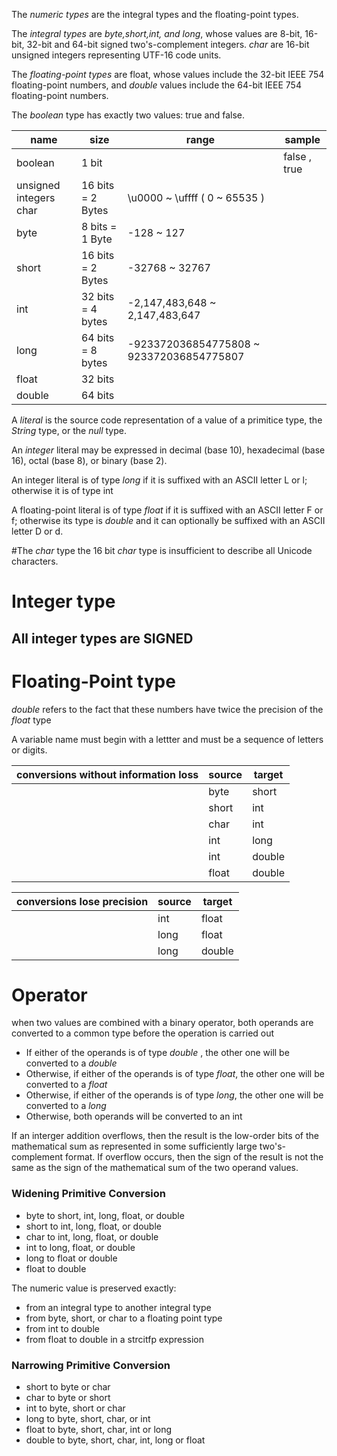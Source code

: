 The *numeric types* are the integral types and the floating-point types.

The *integral types* are *byte,short,int, and long*, whose values are 8-bit, 16-bit, 32-bit and 64-bit signed two's-complement integers.
*char* are 16-bit unsigned integers representing UTF-16 code units.

The *floating-point types* are float, whose values include the 32-bit IEEE 754 floating-point numbers, and *double* values include the 64-bit IEEE 754 floating-point numbers.

The *boolean* type has exactly two values: true and false.

| name | size | range | sample |
| ----- | ----- | ----- | ----|
| boolean | 1 bit |  |  false , true|
| unsigned integers char | 16 bits = 2 Bytes| \u0000 ~ \uffff ( 0 ~ 65535 ) |  | 
|byte | 8 bits = 1 Byte |-128 ~ 127 |
| short|  16 bits = 2 Bytes | -32768 ~ 32767 |
|int | 32 bits = 4 bytes | -2,147,483,648 ~ 2,147,483,647  | |
|long | 64 bits = 8 bytes | -923372036854775808 ~ 923372036854775807 | |
| float|32 bits | | |
|double|64 bits | | |

A *literal* is the source code representation of a value of a primitice type, the *String* type, or the *null* type.

An *integer* literal may be expressed in decimal (base 10), hexadecimal (base 16), octal (base 8), or binary (base 2). 

An integer literal is of type *long* if it is suffixed with an ASCII letter L or l; otherwise it is of type int

A floating-point literal is of type *float* if it is suffixed with an ASCII letter F or f; otherwise its type is *double* and it can optionally be suffixed with an ASCII letter D or d.

#The _char_ type
the 16 bit _char_ type is insufficient to describe all Unicode characters.

# Integer type
## All integer types are SIGNED

# Floating-Point type
_double_ refers to the fact that these numbers have twice the precision of the _float_ type

A variable name must begin with a lettter and must be a sequence of letters or digits.

| conversions without information loss | source | target |
| ------ |----- | ----- |
| | byte | short |
| | short | int| 
| | char| int| 
| | int | long|
| | int | double| 
| | float | double|

| conversions lose precision| source  | target |
| ---- | ---- | ----- |
| | int | float| 
| | long | float| 
| |long | double|

# Operator
when two values are combined with a binary operator, both operands are converted to a common type before the operation is carried out
 * If either of the operands is of type _double_ , the other one will be converted to a _double_
 * Otherwise, if either of the operands is of type _float_, the other one will be converted to a _float_
 * Otherwise, if either of the operands is of type _long_, the other one will be converted to a _long_
 * Otherwise, both operands will be converted to an int


If an interger addition overflows, then the result is the low-order bits of the mathematical sum as represented in some
sufficiently large two's-complement format. If overflow occurs, then the sign of the result is not the same as the sign of the 
mathematical sum of the two operand values.

### Widening Primitive Conversion

* byte to short, int, long, float, or double
* short to int, long, float, or double
* char to int, long, float, or double
* int to long, float, or double
* long to float or double
* float to double

The numeric value is preserved exactly:
* from an integral type to another integral type
* from byte, short, or char to a floating point type
* from int to double
* from float to double in a strcitfp expression

### Narrowing Primitive Conversion

* short to byte or char
* char to byte or short
* int to byte, short or char
* long to byte, short, char, or int
* float to byte, short, char, int or long
* double to byte, short, char, int, long or float
